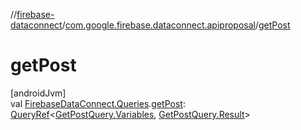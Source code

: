 //[firebase-dataconnect](../../index.md)/[com.google.firebase.dataconnect.apiproposal](index.md)/[getPost](get-post.md)

# getPost

[androidJvm]\
val [FirebaseDataConnect.Queries](-firebase-data-connect/-queries/index.md).[getPost](get-post.md): [QueryRef](-query-ref/index.md)&lt;[GetPostQuery.Variables](-get-post-query/-variables/index.md), [GetPostQuery.Result](-get-post-query/-result/index.md)&gt;
